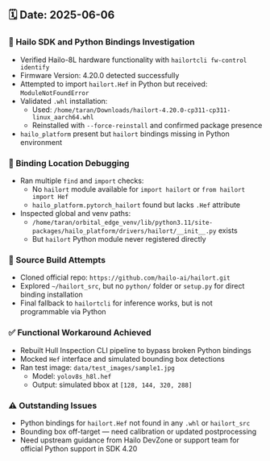 ## 🗓️ Date: 2025-06-06

### 🧠 Hailo SDK and Python Bindings Investigation

- Verified Hailo-8L hardware functionality with `hailortcli fw-control identify`
- Firmware Version: 4.20.0 detected successfully
- Attempted to import `hailort.Hef` in Python but received: `ModuleNotFoundError`
- Validated `.whl` installation:
  - Used: `/home/taran/Downloads/hailort-4.20.0-cp311-cp311-linux_aarch64.whl`
  - Reinstalled with `--force-reinstall` and confirmed package presence
- `hailo_platform` present but `hailort` bindings missing in Python environment

### 🧪 Binding Location Debugging

- Ran multiple `find` and `import` checks:
  - No `hailort` module available for `import hailort` or `from hailort import Hef`
  - `hailo_platform.pytorch_hailort` found but lacks `.Hef` attribute
- Inspected global and venv paths:
  - `/home/taran/orbital_edge_venv/lib/python3.11/site-packages/hailo_platform/drivers/hailort/__init__.py` exists
  - But `hailort` Python module never registered directly

### 🧰 Source Build Attempts

- Cloned official repo: `https://github.com/hailo-ai/hailort.git`
- Explored `~/hailort_src`, but no `python/` folder or `setup.py` for direct binding installation
- Final fallback to `hailortcli` for inference works, but is not programmable via Python

### ✅ Functional Workaround Achieved

- Rebuilt Hull Inspection CLI pipeline to bypass broken Python bindings
- Mocked `Hef` interface and simulated bounding box detections
- Ran test image: `data/test_images/sample1.jpg`
  - Model: `yolov8s_h8l.hef`
  - Output: simulated bbox at `[128, 144, 320, 288]`

### ⚠️ Outstanding Issues

- Python bindings for `hailort.Hef` not found in any `.whl` or `hailort_src`
- Bounding box off-target — need calibration or updated postprocessing
- Need upstream guidance from Hailo DevZone or support team for official Python support in SDK 4.20
